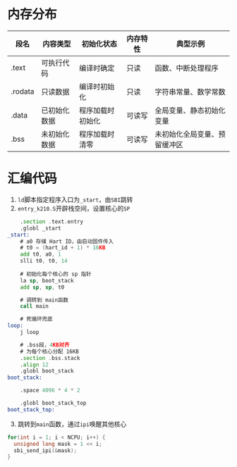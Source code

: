 # 内存分布
|段名|	内容类型|	初始化状态|	内存特性|	典型示例|
|--|--|--|--|--|
|.text|	可执行代码|	编译时确定|	只读|	函数、中断处理程序|
|.rodata|	只读数据|	编译时初始化|	只读|	字符串常量、数学常数|
|.data|	已初始化数据|	程序加载时初始化|	可读写|	全局变量、静态初始化变量|
|.bss|	未初始化数据|	程序加载时清零|	可读写	|未初始化全局变量、预留缓冲区|

# 汇编代码
1. `ld`脚本指定程序入口为`_start`，由`SBI`跳转
2. `entry_k210.S`开辟栈空间，设置核心的`SP`
```asm
    .section .text.entry
    .globl _start
_start:
	# a0 存储 Hart ID，由启动固件传入
	# t0 = (hart_id + 1) * 16KB
    add t0, a0, 1
    slli t0, t0, 14
	
	# 初始化每个核心的 sp 指针
	la sp, boot_stack
    add sp, sp, t0

	# 调转到 main函数
    call main

	# 死循环兜底
loop:
    j loop

	# .bss段，4KB对齐
	# 为每个核心分配 16KB
    .section .bss.stack
    .align 12
    .globl boot_stack
boot_stack:

    .space 4096 * 4 * 2

    .globl boot_stack_top
boot_stack_top:
```
3. 跳转到`main`函数，通过`ipi`唤醒其他核心
```c
for(int i = 1; i < NCPU; i++) {
  unsigned long mask = 1 << i;
  sbi_send_ipi(&mask);
}
```
